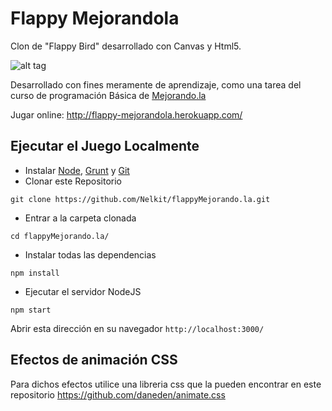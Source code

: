 Flappy Mejorandola
==================

Clon de "Flappy Bird" desarrollado con Canvas y Html5.

![alt tag](https://raw.githubusercontent.com/Nelkit/flappyMejorando.la/master/public/images/preview.png)

Desarrollado con fines meramente de aprendizaje, como una tarea del curso de programación Básica de [Mejorando.la](http://mejorando.la)

Jugar online: http://flappy-mejorandola.herokuapp.com/

## Ejecutar el Juego Localmente

- Instalar [Node](http://nodejs.org/download/), [Grunt](http://gruntjs.com/) y [Git](http://git-scm.com/download/)
- Clonar este Repositorio
```
git clone https://github.com/Nelkit/flappyMejorando.la.git    
```
- Entrar a la carpeta clonada
```
cd flappyMejorando.la/
```
- Instalar todas las dependencias
```
npm install
```
- Ejecutar el servidor NodeJS
```
npm start
```

Abrir esta dirección en su navegador `http://localhost:3000/`

## Efectos de animación CSS

Para dichos efectos utilice una libreria css que la pueden encontrar en este repositorio https://github.com/daneden/animate.css







